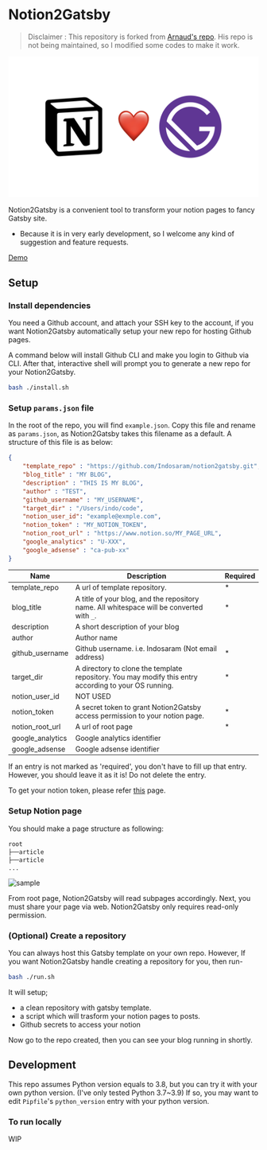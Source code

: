 # Notion2Gatsby

> Disclaimer : This repository is forked from [Arnaud's repo](https://github.com/ArnaudValensi/ArnaudValensi.github.io). His repo is not being maintained, so I modified some codes to make it work.

![Notion❤️Gatsby](./.github/assets/cover.jpeg)

Notion2Gatsby is a convenient tool to transform your notion pages to fancy Gatsby site.

- Because it is in very early development, so I welcome any kind of suggestion and feature requests.

[Demo](https://indosaram.github.io/notion2gatsby/)



## Setup

### Install dependencies

You need a Github account, and attach your SSH key to the account, if you want Notion2Gatsby automatically setup your new repo for hosting Github pages.

A command below will install Github CLI and make you login to Github via CLI. After that, interactive shell will prompt you to generate a new repo for your Notion2Gatsby.

```bash
bash ./install.sh
```



### Setup `params.json` file

In the root of the repo, you will find `example.json`. Copy this file and rename as `params.json`, as Notion2Gatsby takes this filename as a default. A structure of this file is as below:

```json
{
    "template_repo" : "https://github.com/Indosaram/notion2gatsby.git",
    "blog_title" : "MY BLOG",
    "description" : "THIS IS MY BLOG",
    "author" : "TEST",
    "github_username" : "MY_USERNAME",
    "target_dir" : "/Users/indo/code",
    "notion_user_id": "example@exmple.com",
    "notion_token" : "MY_NOTION_TOKEN",
    "notion_root_url" : "https://www.notion.so/MY_PAGE_URL",
    "google_analytics" : "U-XXX",
    "google_adsense" : "ca-pub-xx"
}
```

| Name             | Description                                                  | Required |
| ---------------- | ------------------------------------------------------------ | -------- |
| template_repo    | A url of template repository.                                | *        |
| blog_title       | A title of your blog, and the repository name. All whitespace will be converted with `_`. | *        |
| description      | A short description of your blog                             |          |
| author           | Author name                                                  |          |
| github_username  | Github username. i.e. Indosaram (Not email address)          | *        |
| target_dir       | A directory to clone the template repository. You may modify this entry according to your OS running. | *        |
| notion_user_id   | NOT USED                                                     |          |
| notion_token     | A secret token to grant Notion2Gatsby access permission to your notion page. | *        |
| notion_root_url  | A url of root page                                           | *        |
| google_analytics | Google analytics identifier                                  |          |
| google_adsense   | Google adsense identifier                                    |          |

If an entry is not marked as 'required', you don't have to fill up that entry. However, you should leave it as it is! Do not delete the entry.

To get your notion token, please refer [this](https://www.redgregory.com/notion/2020/6/15/9zuzav95gwzwewdu1dspweqbv481s5) page.



### Setup Notion page

You should make a page structure as following:

```
root
├──article
├──article
...
```

![sample](https://user-images.githubusercontent.com/47408490/118105900-f86be480-b417-11eb-85bb-908aeb447587.png)

From root page, Notion2Gatsby will read subpages accordingly. Next, you must share your page via web. Notion2Gatsby only requires read-only permission.



### (Optional) Create a repository

You can always host this Gatsby template on your own repo. However, If you want Notion2Gatsby handle creating a repository for you, then run-

```bash
bash ./run.sh
```

It will setup;

- a clean repository with gatsby template.
- a script which will trasform your notion pages to posts.
- Github secrets to access your notion

Now go to the repo created, then you can see your blog running in shortly.



## Development

This repo assumes Python version equals to 3.8, but you can try it with your own python version. (I've only tested Python 3.7~3.9) If so, you may want to edit `Pipfile`'s `python_version` entry with your python version.

### To run locally

WIP